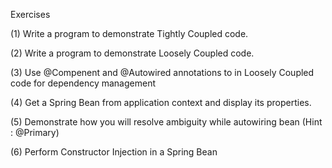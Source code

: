Exercises
 

(1) Write a program to demonstrate Tightly Coupled code.

(2) Write a program to demonstrate Loosely Coupled code.

(3) Use @Compenent and @Autowired annotations to in Loosely Coupled code for dependency management

(4) Get a Spring Bean from application context and display its properties.

(5) Demonstrate how you will resolve ambiguity while autowiring bean (Hint : @Primary)

(6) Perform Constructor Injection in a Spring Bean


